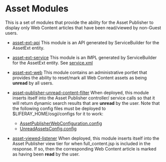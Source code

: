 # Asset Modules

This is a set of modules that provide the ability for the Asset Publisher to
display only Web Content articles that have been read/viewed by non-Guest users.

- [asset-ext-api](asset-ext-api) This module is an API generated by
ServiceBuilder for the AssetExt entity.

- [asset-ext-service](asset-ext-service) This module is an IMPL generated by
ServiceBuilder for the AssetExt entity. See [service.xml](asset-ext-service/service.xml)

- [asset-ext-web](asset-ext-web) This module contains an administrative portlet
that provides the ability to reset/mark all Web Content assets as being
**unread** by all users.

- [asset-publisher-unread-content-filter](asset-publisher-unread-content-filter) When
deployed, this module inserts itself into the Asset Publisher controller/
service calls so that it will return dynamic search results that are **unread**
by the user. Note that the following config files must be deployed to
$LIFERAY_HOME/osgi/configs for it to work:

    - [AssetPublisherWebConfiguration.config](../../configs/common/osgi/configs/com.liferay.asset.publisher.web.internal.configuration.AssetPublisherWebConfiguration.config)
    - [UnreadAssetsConfig.config](../../configs/common/osgi/configs/com.liferay.asset.publisher.unread.content.filter.internal.UnreadAssetsConfig.config)

- [asset-viewed-listener](asset-viewed-listener) When deployed, this module
inserts itself into the Asset Publisher view tier for when full_content.jsp is
included in the response. If so, then the corresponding Web Content article is
marked as having been **read** by the user.
